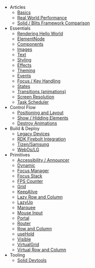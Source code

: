 - Articles
  - [Basics](/articles/basics.md)
  - [Real World Performance](/articles/realworldperformance.md)
  - [Solid / Blits Framework Comparison](/articles/solidvsblits.md)
- Essentials
  - [Rendering Hello World](/essentials/render.md)
  - [ElementNode](/essentials/elementnode.md)
  - [Components](/essentials/components.md)
  - [Images](/essentials/images.md)
  - [Text](/essentials/text.md)
  - [Styling](/essentials/styling.md)
  - [Effects](/essentials/effects.md)
  - [Theming](/essentials/theming.md)
  - [Events](/essentials/events.md)
  - [Focus / Key Handling](/essentials/focus.md)
  - [States](/essentials/states.md)
  - [Transitions (animations)](/essentials/transitions.md)
  - [Screen Resolution](/essentials/screen_resolution.md)
  - [Task Scheduler](/essentials/taskscheduler.md)
- Control Flow
  - [Positioning and Layout](/flow/layout.md)
  - [Show / Hidding Elements](/flow/show_hide.md)
  - [Destroy Animations](/flow/ondestroy.md)
- Build & Deploy
  - [Legacy Devices](/deploy/legacy.md)
  - [RDK Firebolt Integration](/deploy/firebolt.md)
  - [Tizen/Samsung](/deploy/tizen.md)
  - [WebOs/LG](/deploy/lg.md)
- Primitives
  - [Accessibility / Announcer](/primitives/a11y.md)
  - [Dynamic](/primitives/dynamic.md)
  - [Focus Manager](/primitives/useFocusManager.md)
  - [Focus Stack](/primitives/createFocusStack.md)
  - [FPS Counter](/primitives/fpscounter.md)
  - [Grid](/primitives/grid.md)
  - [KeepAlive](/primitives/KeepAlive.md)
  - [Lazy Row and Column](/primitives/lazy.md)
  - [LazyUp](/primitives/lazyUp.md)
  - [Marquee](/primitives/marquee.md)
  - [Mouse Input](/primitives/useMouse.md)
  - [Portal](/primitives/portal.md)
  - [Router](/primitives/router.md)
  - [Row and Column](/primitives/row_column.md)
  - [useHold](/primitives/useHold.md)
  - [Visible](/primitives/visible.md)
  - [VirtualGrid](/primitives/virtualgrid.md)
  - [Virtual Row and Column](/primitives/virtual.md)
- Tooling
  - [Solid Devtools](/tools/solid_devtools.md)
